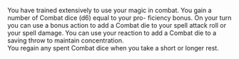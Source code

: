 You have trained extensively to use your magic in combat. You gain a number of Combat dice (d6) equal to your pro- ficiency bonus. On your turn you can use a bonus action to add a Combat die to your spell attack roll or your spell damage. You can use your reaction to add a Combat die to a saving throw to maintain concentration.  
You regain any spent Combat dice when you take a short or longer rest.